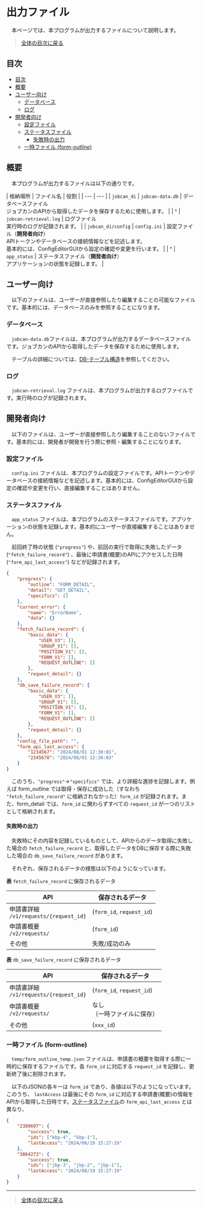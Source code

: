# 出力ファイル

　本ページでは、本プログラムが出力するファイルについて説明します。

> [全体の目次に戻る](../README.html)


## 目次

- [目次](#目次)
- [概要](#概要)
- [ユーザー向け](#ユーザー向け)
  - [データベース](#データベース)
  - [ログ](#ログ)
- [開発者向け](#開発者向け)
  - [設定ファイル](#設定ファイル)
  - [ステータスファイル](#ステータスファイル)
    - [失敗時の出力](#失敗時の出力)
  - [一時ファイル (form-outline)](#一時ファイル-form-outline)

## 概要

　本プログラムが出力するファイルは以下の通りです。

| 格納場所 | ファイル名 | 役割 |
| --- | --- |
| `jobcan_di` | `jobcan-data.db` | データベースファイル<br> ジョブカンのAPIから取得したデータを保存するために使用します。 |
| ^ | `jobcan-retrieval.log` | ログファイル<br> 実行時のログが記録されます。 |
| `jobcan_di/config` | `config.ini` | 設定ファイル（**開発者向け**）<br> APIトークンやデータベースの接続情報などを記述します。<br>基本的には、ConfigEditorGUIから設定の確認や変更を行います。 |
| ^ | `app_status` | ステータスファイル（**開発者向け**）<br> アプリケーションの状態を記録します。 |

## ユーザー向け

　以下のファイルは、ユーザーが直接参照したり編集することの可能なファイルです。基本的には、データベースのみを参照することになります。

### データベース

　`jobcan-data.db`ファイルは、本プログラムが出力するデータベースファイルです。ジョブカンのAPIから取得したデータを保存するために使用します。

　テーブルの詳細については、[DB-テーブル構造](DB-テーブル構造.md)を参照してください。

### ログ

　`jobcan-retrieval.log` ファイルは、本プログラムが出力するログファイルです。実行時のログが記録されます。

## 開発者向け

　以下のファイルは、ユーザーが直接参照したり編集することのないファイルです。基本的には、開発者が開発を行う際に参照・編集することになります。

### 設定ファイル

　`config.ini` ファイルは、本プログラムの設定ファイルです。APIトークンやデータベースの接続情報などを記述します。基本的には、ConfigEditorGUIから設定の確認や変更を行い、直接編集することはありません。

### ステータスファイル

　`app_status` ファイルは、本プログラムのステータスファイルです。アプリケーションの状態を記録します。基本的にユーザーが直接編集することはありません。

　前回終了時の状態 (`"progress"`) や、前回の実行で取得に失敗したデータ (`"fetch_failure_record"`) 、最後に申請書(概要)のAPIにアクセスした日時 (`"form_api_last_access"`) などが記録されます。

```json
{
    "progress": {
        "outline": "FORM_DETAIL",
        "detail": "GET_DETAIL",
        "specifics": []
    },
    "current_error": {
        "name": "ErrorName",
        "data": {}
    },
    "fetch_failure_record": {
        "basic_data": {
            "USER_V3": [],
            "GROUP_V1": [],
            "POSITION_V1": [],
            "FORM_V1": [],
            "REQUEST_OUTLINE": []
        },
        "request_detail": {}
    },
    "db_save_failure_record": {
        "basic_data": {
            "USER_V3": [],
            "GROUP_V1": [],
            "POSITION_V1": [],
            "FORM_V1": [],
            "REQUEST_OUTLINE": []
        },
        "request_detail": {}
    },
    "config_file_path": "",
    "form_api_last_access": {
        "1234567": "2024/08/01 12:30:01",
        "2345678": "2024/08/01 12:30:03"
    }
}
```

　このうち、`"progress"`→`"specifics"` では、より詳細な進捗を記録します。例えば form_outline では取得・保存に成功した（すなわち `"fetch_failure_record"` に格納されなかった）`form_id` が記録されます。また、form_detail では、`form_id` に関わらずすべての `request_id` が一つのリストとして格納されます。

#### 失敗時の出力

　失敗時にその内容を記録しているものとして、APIからのデータ取得に失敗した場合の `fetch_failure_record` と、取得したデータをDBに保存する際に失敗した場合の `db_save_failure_record` があります。

　それぞれ、保存されるデータの様態は以下のようになっています。

**表** `fetch_failure_record` に保存されるデータ

| API | 保存されるデータ |
| --- | --- |
| 申請書詳細<br>`/v1/requests/{request_id}` | (`form_id`, `request_id`) |
| 申請書概要<br>`/v2/requests/` | (`form_id`) |
| その他 | 失敗/成功のみ |

**表** `db_save_failure_record` に保存されるデータ

| API | 保存されるデータ |
| --- | --- |
| 申請書詳細<br>`/v1/requests/{request_id}` | (`form_id`, `request_id`) |
| 申請書概要<br>`/v2/requests/` | なし<br>（一時ファイルに保存） |
| その他 | (`xxx_id`) |

### 一時ファイル (form-outline)

　`temp/form_outline_temp.json` ファイルは、申請書の概要を取得する際に一時的に保存するファイルです。各 `form_id` に対応する `request_id` を記録し、更新終了後に削除されます。

　以下のJSONの各キーは `form_id` であり、各値は以下のようになっています。このうち、 `lastAccess` は最後にその `form_id` に対応する申請書(概要)の情報をAPIから取得した日時です。[ステータスファイル](#ステータスファイル)の `form_api_last_access` とは異なり、

```json
{
    "2389697": {
        "success": true,
        "ids": ["kbp-4", "kbp-1"],
        "lastAccess": "2024/08/19 15:27:19"
    },
    "3864273": {
        "success": true,
        "ids": ["jbp-3", "jbp-2", "jbp-1"],
        "lastAccess": "2024/08/19 15:27:19"
    }
}
```

---

> [全体の目次に戻る](../README.html)

